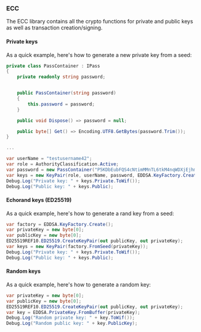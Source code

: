 ### ECC
The ECC library contains all the crypto functions for private and public keys as well as transaction creation/signing.

#### Private keys
As a quick example, here's how to generate a new private key from a seed:

```c#
private class PassContainer : IPass
{
    private readonly string password;


    public PassContainer(string password)
    {
        this.password = password;
    }

    public void Dispose() => password = null;

    public byte[] Get() => Encoding.UTF8.GetBytes(password.Trim());
}

...

var userName = "testusername42";
var role = AuthorityClassification.Active;
var password = new PassContainer("P5KDbEubFQS4cNtimMMnTL6tkM4nqWDXjEjhmQDrxGvoY");
var keys = new KeyPair(role, userName, password, EDDSA.KeyFactory.Create());
Debug.Log("Private key: " + keys.Private.ToWif());
Debug.Log("Public key: " + keys.Public);
```

#### Echorand keys (ED25519)
As a quick example, here's how to generate a rand key from a seed:

```c#
var factory = EDDSA.KeyFactory.Create();
var privateKey = new byte[0];
var publicKey = new byte[0];
ED25519REF10.ED25519.CreateKeyPair(out publicKey, out privateKey);
var keys = new KeyPair(factory.FromSeed(privateKey));
Debug.Log("Private key: " + keys.Private.ToWif());
Debug.Log("Public key: " + keys.Public);
```

#### Random keys
As a quick example, here's how to generate a random key:

```c#
var privateKey = new byte[0];
var publicKey = new byte[0];
ED25519REF10.ED25519.CreateKeyPair(out publicKey, out privateKey);
var key = EDDSA.PrivateKey.FromBuffer(privateKey);
Debug.Log("Random private key: " + key.ToWif());
Debug.Log("Random public key: " + key.PublicKey);
```
